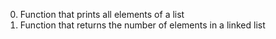 0. Function that prints all elements of a list
1. Function that returns the number of elements in a linked list
